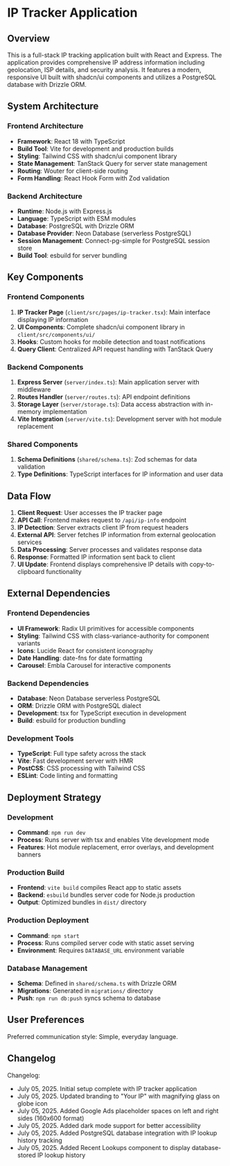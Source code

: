 # IP Tracker Application

## Overview

This is a full-stack IP tracking application built with React and Express. The application provides comprehensive IP address information including geolocation, ISP details, and security analysis. It features a modern, responsive UI built with shadcn/ui components and utilizes a PostgreSQL database with Drizzle ORM.

## System Architecture

### Frontend Architecture
- **Framework**: React 18 with TypeScript
- **Build Tool**: Vite for development and production builds
- **Styling**: Tailwind CSS with shadcn/ui component library
- **State Management**: TanStack Query for server state management
- **Routing**: Wouter for client-side routing
- **Form Handling**: React Hook Form with Zod validation

### Backend Architecture
- **Runtime**: Node.js with Express.js
- **Language**: TypeScript with ESM modules
- **Database**: PostgreSQL with Drizzle ORM
- **Database Provider**: Neon Database (serverless PostgreSQL)
- **Session Management**: Connect-pg-simple for PostgreSQL session store
- **Build Tool**: esbuild for server bundling

## Key Components

### Frontend Components
1. **IP Tracker Page** (`client/src/pages/ip-tracker.tsx`): Main interface displaying IP information
2. **UI Components**: Complete shadcn/ui component library in `client/src/components/ui/`
3. **Hooks**: Custom hooks for mobile detection and toast notifications
4. **Query Client**: Centralized API request handling with TanStack Query

### Backend Components
1. **Express Server** (`server/index.ts`): Main application server with middleware
2. **Routes Handler** (`server/routes.ts`): API endpoint definitions
3. **Storage Layer** (`server/storage.ts`): Data access abstraction with in-memory implementation
4. **Vite Integration** (`server/vite.ts`): Development server with hot module replacement

### Shared Components
1. **Schema Definitions** (`shared/schema.ts`): Zod schemas for data validation
2. **Type Definitions**: TypeScript interfaces for IP information and user data

## Data Flow

1. **Client Request**: User accesses the IP tracker page
2. **API Call**: Frontend makes request to `/api/ip-info` endpoint
3. **IP Detection**: Server extracts client IP from request headers
4. **External API**: Server fetches IP information from external geolocation services
5. **Data Processing**: Server processes and validates response data
6. **Response**: Formatted IP information sent back to client
7. **UI Update**: Frontend displays comprehensive IP details with copy-to-clipboard functionality

## External Dependencies

### Frontend Dependencies
- **UI Framework**: Radix UI primitives for accessible components
- **Styling**: Tailwind CSS with class-variance-authority for component variants
- **Icons**: Lucide React for consistent iconography
- **Date Handling**: date-fns for date formatting
- **Carousel**: Embla Carousel for interactive components

### Backend Dependencies
- **Database**: Neon Database serverless PostgreSQL
- **ORM**: Drizzle ORM with PostgreSQL dialect
- **Development**: tsx for TypeScript execution in development
- **Build**: esbuild for production bundling

### Development Tools
- **TypeScript**: Full type safety across the stack
- **Vite**: Fast development server with HMR
- **PostCSS**: CSS processing with Tailwind CSS
- **ESLint**: Code linting and formatting

## Deployment Strategy

### Development
- **Command**: `npm run dev`
- **Process**: Runs server with tsx and enables Vite development mode
- **Features**: Hot module replacement, error overlays, and development banners

### Production Build
- **Frontend**: `vite build` compiles React app to static assets
- **Backend**: `esbuild` bundles server code for Node.js production
- **Output**: Optimized bundles in `dist/` directory

### Production Deployment
- **Command**: `npm start`
- **Process**: Runs compiled server code with static asset serving
- **Environment**: Requires `DATABASE_URL` environment variable

### Database Management
- **Schema**: Defined in `shared/schema.ts` with Drizzle ORM
- **Migrations**: Generated in `migrations/` directory
- **Push**: `npm run db:push` syncs schema to database

## User Preferences

Preferred communication style: Simple, everyday language.

## Changelog

Changelog:
- July 05, 2025. Initial setup complete with IP tracker application
- July 05, 2025. Updated branding to "Your IP" with magnifying glass on globe icon
- July 05, 2025. Added Google Ads placeholder spaces on left and right sides (160x600 format)
- July 05, 2025. Added dark mode support for better accessibility
- July 05, 2025. Added PostgreSQL database integration with IP lookup history tracking
- July 05, 2025. Added Recent Lookups component to display database-stored IP lookup history